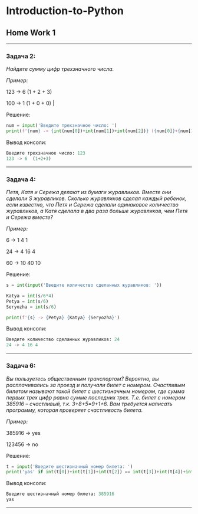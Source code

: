# Introduction-to-Python
## Home Work 1
***
### Задача 2:
 *Найдите сумму цифр трехзначного числа.*

*Пример:*

123 -> 6 (1 + 2 + 3)

100 -> 1 (1 + 0 + 0) |

Решение:

```python
num = input('Введите трехзначное число: ')
print(f'{num} -> {int(num[0])+int(num[1])+int(num[2])} ({num[0]}+{num[1]}+{num[2]})')
```
Вывод консоли:
```python
Введите трехзначное число: 123
123 -> 6  (1+2+3)
```
***
### Задача 4: 
*Петя, Катя и Сережа делают из бумаги журавликов. Вместе они сделали S журавликов. Сколько журавликов сделал каждый ребенок, если известно, что Петя и Сережа сделали одинаковое количество журавликов, а Катя сделала в два раза больше журавликов, чем Петя и Сережа вместе?*

*Пример:*

6 -> 1  4  1

24 -> 4  16  4

60 -> 10  40  10

Решение:
```python
s = int(input('Введите количество сделанных журавликов: '))

Katya = int(s/6*4)
Petya = int(s/6)
Seryozha = int(s/6)

print(f'{s} -> {Petya} {Katya} {Seryozha}')
```
Вывод консоли:
```python
Введите количество сделанных журавликов: 24
24 -> 4 16 4
```
***
### Задача 6: 
*Вы пользуетесь общественным транспортом? Вероятно, вы расплачивались за проезд и получали билет с номером. Счастливым билетом называют такой билет с шестизначным номером, где сумма первых трех цифр равна сумме последних трех. Т.е. билет с номером 385916 – счастливый, т.к. 3+8+5=9+1+6. Вам требуется написать программу, которая проверяет счастливость билета.*

*Пример:*

385916 -> yes

123456 -> no

Решение:
```python
t = input('Введите шестизначный номер билета: ')
print('yas' if int(t[0])+int(t[1])+int(t[2]) == int(t[3])+int(t[4])+int(t[5]) else 'no')
```

Вывод консоли:
```python
Введите шестизначный номер билета: 385916
yas
```
***